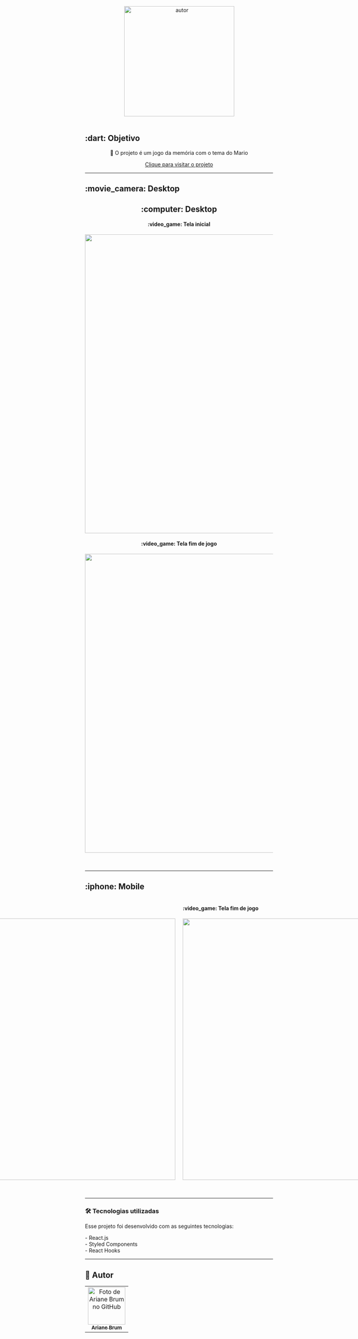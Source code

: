 <div align="center">
<img src="https://user-images.githubusercontent.com/64805032/167466679-7d05412d-a837-4243-846f-e35d08ba4365.png" alt="autor" width="295"  >
<br>
<br>

</div>
<h2 id="objetivo">:dart:  Objetivo</h2>

<p align="center">🚀 O projeto é um jogo da memória com o tema do Mario</p>
<a align="center" style="display:block;" href="https://ariane-brum.github.io/Mario-Memory/" > Clique para visitar o projeto
</a>
<hr />

  <h2 id="preview">:movie_camera: Desktop</h2>
<div align="center">
  <div>
  <h2 >:computer: Desktop</h2>
    <h4>:video_game: Tela inicial</h4>
  <img src="https://user-images.githubusercontent.com/64805032/167466836-847cc8e6-3855-4305-9c85-1f12cc860fed.png" width="800"/>
    <h4>:video_game: Tela fim de jogo</h4>
  <img src="https://user-images.githubusercontent.com/64805032/167466957-bb9c8493-d66b-4e6b-aa68-63d5c394fd00.png" width="800"  />
  </div>
  <br><br>
</div>
<hr />

  <h2 >:iphone:  Mobile</h2>
<div style="display: flex; justify-content: center;gap:20px; align-items: center;" >
  <div>
  <h4 >:video_game: Tela inicial</h4>
  <img src="https://user-images.githubusercontent.com/64805032/167467069-a397df12-c0c8-430e-9751-ec3be2ae057e.png"  height="700"/>
  </div>
  <div>
   <h4 >:video_game: Tela fim de jogo</h4>
  <img src="https://user-images.githubusercontent.com/64805032/167467160-bd5cf0e3-f4af-4965-b433-fdf8d1d0e912.png" height="700" />
  </div>
  </div>
  <br><br>

<hr />

<h3 id="tecnologias">🛠 Tecnologias utilizadas</h3>
<p>Esse projeto foi desenvolvido com as seguintes tecnologias:</p>
- React.js <br>
- Styled Components <br>
- React Hooks <br>
<hr />

## 🦄 Autor<br>

<table>
  <tr>
    <td align="center">
      <a href="https://github.com/Ariane-Brum">
        <img src="https://avatars.githubusercontent.com/u/64805032?v=4" width="100px;" alt="Foto de Ariane Brum no GitHub"/><br>
        <sub>
          <b>Ariane Brum</b>
        </sub>
      </a>
    </td>
  </tr>
</table>
